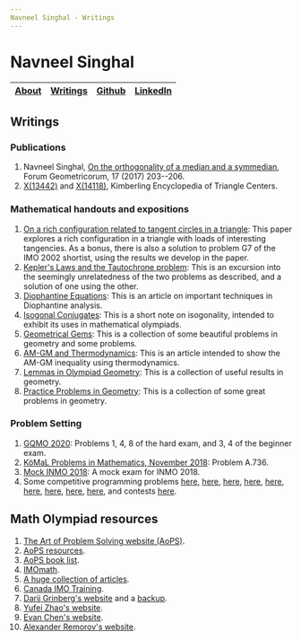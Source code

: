 ```yaml
---
Navneel Singhal - Writings
---
```


# Navneel Singhal

| [About][] | [Writings][] | [Github][] | [LinkedIn][] |
| - | - | - | - |

## Writings

### Publications

1. Navneel Singhal, [On the orthogonality of a median and a symmedian](https://forumgeom.fau.edu/FG2017volume17/FG201724index.html), Forum Geometricorum, 17 (2017) 203--206.
1. [X(13442)](https://faculty.evansville.edu/ck6/encyclopedia/ETCPart7.html#X13442) and [X(14118)](https://faculty.evansville.edu/ck6/encyclopedia/ETCPart8.html#X14118), Kimberling Encyclopedia of Triangle Centers.

### Mathematical handouts and expositions

1. [On a rich configuration related to tangent circles in a triangle](https://drive.google.com/file/d/13k-WjeRmh0jcX_dizXu_fVI2jB0Fi95Z/view): This paper explores a rich configuration in a triangle with loads of interesting tangencies. As a bonus, there is also a solution to problem G7 of the IMO 2002 shortist, using the results we develop in the paper.
1. [Kepler's Laws and the Tautochrone problem](https://drive.google.com/file/d/1NGCem0jveNuhi_vbWgBpp9m0uQD0Qqlk/view): This is an excursion into the seemingly unrelatedness of the two problems as described, and a solution of one using the other.
1. [Diophantine Equations](https://drive.google.com/file/d/0B3gLVLnxtyRvMUg3cVB4UGRJZE0/view): This is an article on important techniques in Diophantine analysis.
1. [Isogonal Conjugates](https://drive.google.com/file/d/0B3gLVLnxtyRvUWI3SkRKSFBGdTg/view): This is a short note on isogonality, intended to exhibit its uses in mathematical olympiads.
1. [Geometrical Gems](https://drive.google.com/file/d/0B3gLVLnxtyRvUmdLci1zcUVQNFE/view): This is a collection of some beautiful problems in geometry and some problems.
1. [AM-GM and Thermodynamics](https://drive.google.com/file/d/0B3gLVLnxtyRvWWk4VUVXSVgzeVE/view): This is an article intended to show the AM-GM inequality using thermodynamics.
1. [Lemmas in Olympiad Geometry](https://drive.google.com/file/d/0B3gLVLnxtyRvejlpenRmZGh6SDQ/view): This is a collection of useful results in geometry.
1. [Practice Problems in Geometry](https://drive.google.com/file/d/0B3gLVLnxtyRvS05vQ0N6aEVqSGs/view): This is a collection of some great problems in geometry.

### Problem Setting
1. [GQMO 2020](https://www.gqmo.org/): Problems 1, 4, 8 of the hard exam, and 3, 4 of the beginner exam.
1. [KöMaL Problems in Mathematics, November 2018](https://www.komal.hu/feladat?a=honap&h=201811&t=mat&l=en): Problem A.736.
1. [Mock INMO 2018](https://drive.google.com/file/d/1vQ2EEawu9MwVZhnV-ZfRAQTIhfN3cCfM/view): A mock exam for INMO 2018.
1. Some competitive programming problems [here](https://www.codechef.com/problems/CHEFSUMS), [here](https://www.hackerearth.com/problem/algorithm/the-kings-demands-1/),
   [here](https://www.hackerearth.com/problem/approximate/rig-and-flip-1/), [here](https://www.hackerearth.com/problem/approximate/graffiti/),
   [here](https://www.hackerearth.com/problem/algorithm/flooding-of-the-labyrinth/description/), [here](https://www.hackerearth.com/problem/approximate/georgias-pie/),
   [here](https://www.hackerearth.com/problem/algorithm/the-ancient-monument-1/), [here](https://www.hackerearth.com/problem/algorithm/easyprob/),
   [here](https://www.hackerearth.com/problem/algorithm/stockings-and-gifts/), and contests [here](https://codeforces.com/group/X2EKxNtqj8/).

## Math Olympiad resources
1. [The Art of Problem Solving website (AoPS)](https://artofproblemsolving.com/).
1. [AoPS resources](https://artofproblemsolving.com/wiki/index.php?title=Resources_for_mathematics_competitions).
1. [AoPS book list](https://artofproblemsolving.com/wiki/index.php?title=Math_books).
1. [IMOmath](https://imomath.com/).
1. [A huge collection of articles](https://www.dropbox.com/sh/w9mfy9qtjs68xzc/AADnnQKWONBsboMGVDiuS-kAa?dl=0).
1. [Canada IMO Training](https://sites.google.com/site/imocanada/).
1. [Darij Grinberg's website](http://www.cip.ifi.lmu.de/~grinberg/) and a [backup](https://darijgrinberg.gitlab.io/).
1. [Yufei Zhao's website](https://yufeizhao.com/).
1. [Evan Chen's website](https://web.evanchen.cc/).
1. [Alexander Remorov's website](https://alexanderrem.weebly.com/math-competitions.html).

[About]: https://NavneelSinghal.github.io
[Writings]: https://NavneelSinghal.github.io/writings
[Github]: https://github.com/NavneelSinghal/
[LinkedIn]: https://www.linkedin.com/in/navneelsinghal/
